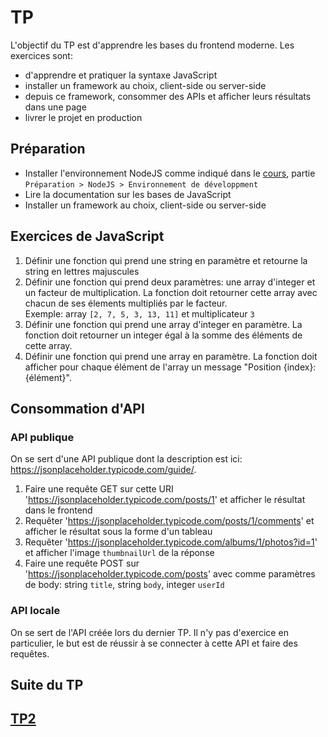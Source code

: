 # TP

L'objectif du TP est d'apprendre les bases du frontend moderne.
Les exercices sont:
- d'apprendre et pratiquer la syntaxe JavaScript
- installer un framework au choix, client-side ou server-side
- depuis ce framework, consommer des APIs et afficher leurs résultats dans une page
- livrer le projet en production

## Préparation

- Installer l'environnement NodeJS comme indiqué dans le [cours](../FRONTEND.md), partie `Préparation > NodeJS > Environnement de développment`
- Lire la documentation sur les bases de JavaScript
- Installer un framework au choix, client-side ou server-side

## Exercices de JavaScript
  
1. Définir une fonction qui prend une string en paramètre et retourne la string en lettres majuscules
2. Définir une fonction qui prend deux paramètres: une array d'integer et un facteur de multiplication. La fonction doit retourner cette array avec chacun de ses élements multipliés par le facteur.<br>Exemple: array `[2, 7, 5, 3, 13, 11]` et multiplicateur `3`
3. Définir une fonction qui prend une array d'integer en paramètre. La fonction doit retourner un integer égal à la somme des éléments de cette array.
4. Définir une fonction qui prend une array en paramètre. La fonction doit afficher pour chaque élément de l'array un message "Position {index}: {élément}".

## Consommation d'API

### API publique

On se sert d'une API publique dont la description est ici: https://jsonplaceholder.typicode.com/guide/. 

1. Faire une requête GET sur cette URI 'https://jsonplaceholder.typicode.com/posts/1' et afficher le résultat dans le frontend
2. Requêter 'https://jsonplaceholder.typicode.com/posts/1/comments' et afficher le résultat sous la forme d'un tableau
3. Requêter 'https://jsonplaceholder.typicode.com/albums/1/photos?id=1' et afficher l'image `thumbnailUrl` de la réponse
4. Faire une requête POST sur 'https://jsonplaceholder.typicode.com/posts' avec comme paramètres de body: string `title`, string `body`, integer `userId`

### API locale

On se sert de l'API créée lors du dernier TP. Il n'y pas d'exercice en particulier, le but est de réussir à se connecter à cette API et faire des requêtes.


## Suite du TP 
## [TP2](README_TP2.md)
